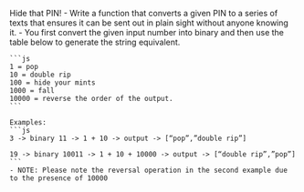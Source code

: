  Hide that PIN!
    - Write a function that converts a given PIN to a series of texts that ensures it can be sent out in plain sight without anyone knowing it. 
    - You first convert the given input number into binary and then use the table below to generate the string equivalent.
    
    ```js
    1 = pop
    10 = double rip
    100 = hide your mints
    1000 = fall
    10000 = reverse the order of the output.
    ```
 
    Examples:
    ```js
    3 -> binary 11 -> 1 + 10 -> output -> [“pop”,”double rip”]

    19 -> binary 10011 -> 1 + 10 + 10000 -> output -> [“double rip”,”pop”]
    ```
    - NOTE: Please note the reversal operation in the second example due to the presence of 10000

